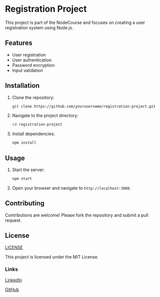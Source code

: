 # Registration Project

This project is part of the NodeCourse and focuses on creating a user registration system using Node.js.

## Features

- User registration
- User authentication
- Password encryption
- Input validation

## Installation

1. Clone the repository:
    ```bash
    git clone https://github.com/yourusername/registration-project.git
    ```
2. Navigate to the project directory:
    ```bash
    cd registration-project
    ```
3. Install dependencies:
    ```bash
    npm install
    ```

## Usage

1. Start the server:
    ```bash
    npm start
    ```
2. Open your browser and navigate to `http://localhost:3000`.

## Contributing

Contributions are welcome! Please fork the repository and submit a pull request.

## License
[LICENSE](./LICENSE.txt)

This project is licensed under the MIT License.

### Links
[LinkedIn](https://www.linkedin.com/in/harmandeep01/)

[GitHub](https://github.com/Harmandeep01)